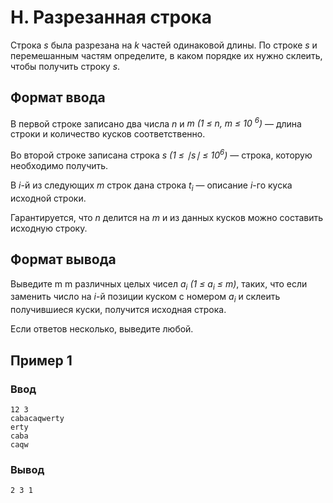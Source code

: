 # H. Разрезанная строка

Строка _s_ была разрезана на _k_ частей одинаковой длины. По строке _s_ и перемешанным частям определите, в каком
порядке их нужно склеить, чтобы получить строку _s_.

## Формат ввода

В первой строке записано два числа _n_ и _m (1 ≤ n, m ≤ 10 <sup>6</sup>)_ — длина строки и количество кусков
соответственно.

Во второй строке записана строка _s (1 ≤ ∣s∣ ≤ 10<sup>6</sup>)_ — строка, которую необходимо получить.

В _i_-й из следующих _m_ строк дана строка _t<sub>i</sub>_ — описание _i_-го куска исходной строки.

Гарантируется, что _n_ делится на _m_ и из данных кусков можно составить исходную строку.

## Формат вывода

Выведите
m
m различных целых чисел _a<sub>i</sub> (1 ≤ a<sub>i</sub> ≤ m)_, таких, что если заменить число на _i_-й позиции куском
с номером _a<sub>i</sub>_ и склеить получившиеся куски, получится исходная строка.

Если ответов несколько, выведите любой.

## Пример 1

### Ввод

    12 3
    cabacaqwerty
    erty
    caba
    caqw

### Вывод

    2 3 1 
